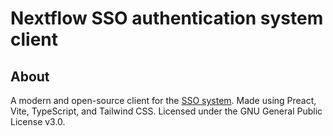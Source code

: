 # Nextflow SSO authentication system client
## About
A modern and open-source client for the [SSO system](https://github.com/Nextflow-Cloud/sso-system). Made using Preact, Vite, TypeScript, and Tailwind CSS. Licensed under the GNU General Public License v3.0.
